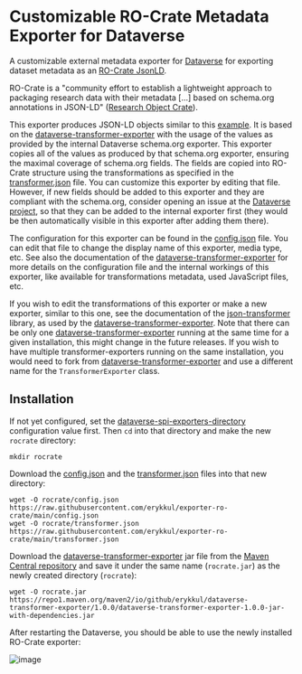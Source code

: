 # Customizable RO-Crate Metadata Exporter for Dataverse
A customizable external metadata exporter for [Dataverse](https://dataverse.org) for exporting dataset metadata as an [RO-Crate JsonLD](https://www.researchobject.org/ro-crate/1.1/appendix/jsonld.html). 

RO-Crate is a "community effort to establish a lightweight approach to packaging research data with their metadata [...] based on schema.org annotations in JSON-LD" ([Research Object Crate](https://w3id.org/ro/crate)). 

This exporter produces JSON-LD objects similar to this [example](https://rawcdn.githack.com/biocompute-objects/bco-ro-example-chipseq/76cb84c8d6a17a3fd7ae3102f68de3f780458601/data/ro-crate-metadata.json). It is based on the [dataverse-transformer-exporter](https://github.com/ErykKul/dataverse-transformer-exporter/) with the usage of the values as provided by the internal Dataverse schema.org exporter. This exporter copies all of the values as produced by that schema.org exporter, ensuring the maximal coverage of schema.org fields. The fields are copied into RO-Crate structure using the transformations as specified in the [transformer.json](/transformer.json) file. You can customize this exporter by editing that file. However, if new fields should be added to this exporter and they are compliant with the schema.org, consider opening an issue at the [Dataverse project](https://github.com/iqss/dataverse), so that they can be added to the internal exporter first (they would be then automatically visible in this exporter after adding them there).

The configuration for this exporter can be found in the [config.json](/config.json) file. You can edit that file to change the display name of this exporter, media type, etc. See also the documentation of the [dataverse-transformer-exporter](https://github.com/ErykKul/dataverse-transformer-exporter/) for more details on the configuration file and the internal workings of this exporter, like available for transformations metadata, used JavaScript files, etc.

If you wish to edit the transformations of this exporter or make a new exporter, similar to this one, see the documentation of the [json-transformer](https://github.com/erykKul/json-transformer) library, as used by the [dataverse-transformer-exporter](https://github.com/ErykKul/dataverse-transformer-exporter/). Note that there can be only one [dataverse-transformer-exporter](https://github.com/ErykKul/dataverse-transformer-exporter/) running at the same time for a given installation, this might change in the future releases. If you wish to have multiple transformer-exporters running on the same installation, you would need to fork from [dataverse-transformer-exporter](https://github.com/ErykKul/dataverse-transformer-exporter/) and use a different name for the `TransformerExporter` class.

## Installation

If not yet configured, set the [dataverse-spi-exporters-directory](https://guides.dataverse.org/en/latest/installation/config.html#dataverse-spi-exporters-directory) configuration value first. Then `cd` into that directory and make the new `rocrate` directory:

```shell
mkdir rocrate
```

Download the [config.json](/config.json) and the [transformer.json](/transformer.json) files into that new directory:

```shell
wget -O rocrate/config.json https://raw.githubusercontent.com/erykkul/exporter-ro-crate/main/config.json
wget -O rocrate/transformer.json https://raw.githubusercontent.com/erykkul/exporter-ro-crate/main/transformer.json
```

Download the [dataverse-transformer-exporter](https://github.com/ErykKul/dataverse-transformer-exporter/) jar file from the [Maven Central repository](https://central.sonatype.com/artifact/io.github.erykkul/dataverse-transformer-exporter/versions) and save it under the same name (`rocrate.jar`) as the newly created directory (`rocrate`):

```shell
wget -O rocrate.jar https://repo1.maven.org/maven2/io/github/erykkul/dataverse-transformer-exporter/1.0.0/dataverse-transformer-exporter-1.0.0-jar-with-dependencies.jar
```

After restarting the Dataverse, you should be able to use the newly installed RO-Crate exporter:

![image](https://github.com/ErykKul/exporter-ro-crate/assets/101262459/27203e12-5a38-45cb-bf7f-eaa76d5c432a)
